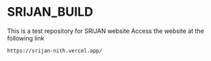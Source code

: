 # SRIJAN_BUILD

This is a test repository for SRIJAN website
Access the website at the following link

```
https://srijan-nith.vercel.app/
```
